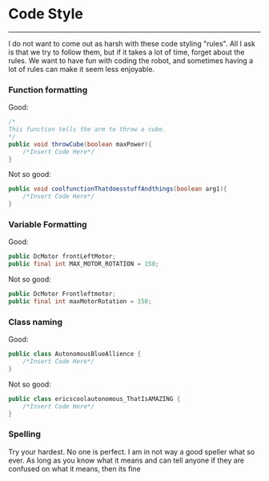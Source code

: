 # Code Style
---
I do not want to come out as harsh with these code styling "rules". All I ask is that we try to follow them, but if it takes a lot of time, forget about the rules. We want to have fun with coding the robot, and sometimes having a lot of rules can make it seem less enjoyable.

### Function formatting

Good:
```Java
/*
This function tells the arm to throw a cube.
*/
public void throwCube(boolean maxPower){
    /*Insert Code Here*/
}
```

Not so good:
```Java
public void coolfunctionThatdoesstuffAndthings(boolean arg1){
    /*Insert Code Here*/
}
```

### Variable Formatting

Good:
```Java
public DcMotor frontLeftMotor;
public final int MAX_MOTOR_ROTATION = 150;
```

Not so good:
```Java
public DcMotor Frontleftmotor;
public final int maxMotorRotation = 150;
```

### Class naming

Good:
```Java
public class AutonomousBlueAllience {
    /*Insert Code Here*/
}
```

Not so good:
```Java
public class ericscoolautonomous_ThatIsAMAZING {
    /*Insert Code Here*/
}
```

### Spelling
Try your hardest. No one is perfect. I am in not way a good speller what so ever. As long as you know what it means and can tell anyone if they are confused on what it means, then its fine